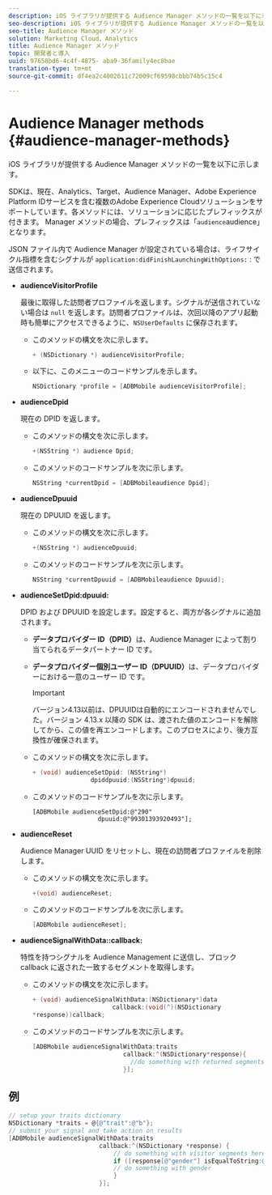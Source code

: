 ```yaml
---
description: iOS ライブラリが提供する Audience Manager メソッドの一覧を以下に示します。
seo-description: iOS ライブラリが提供する Audience Manager メソッドの一覧を以下に示します。
seo-title: Audience Manager メソッド
solution: Marketing Cloud、Analytics
title: Audience Manager メソッド
topic: 開発者と導入
uuid: 97658bd6-4c4f-4875- aba9-36family4ec8bae
translation-type: tm+mt
source-git-commit: df4ea2c4002611c72009cf69598cbbb74b5c15c4

---
```



# Audience Manager methods {#audience-manager-methods}

iOS ライブラリが提供する Audience Manager メソッドの一覧を以下に示します。

SDKは、現在、Analytics、Target、Audience Manager、Adobe Experience Platform IDサービスを含む複数のAdobe Experience Cloudソリューションをサポートしています。各メソッドには、ソリューションに応じたプレフィックスが付きます。 Manager メソッドの場合、プレフィックスは「`audience`audience」となります。

JSON ファイル内で Audience Manager が設定されている場合は、ライフサイクル指標を含むシグナルが `application:didFinishLaunchingWithOptions:` : で送信されます。

* **audienceVisitorProfile**

   最後に取得した訪問者プロファイルを返します。シグナルが送信されていない場合は `null` を返します。訪問者プロファイルは、次回以降のアプリ起動時も簡単にアクセスできるように、`NSUserDefaults` に保存されます。

   * このメソッドの構文を次に示します。

      ```objective-c
      + (NSDictionary *) audienceVisitorProfile;
      ```

   * 以下に、このメニューのコードサンプルを示します。

      ```objective-c
      NSDictionary *profile = [ADBMobile audienceVisitorProfile]; 
      ```

* **audienceDpid**

   現在の DPID を返します。

   * このメソッドの構文を次に示します。

      ```objective-c
      +(NSString *) audience Dpid;
      ```

   * このメソッドのコードサンプルを次に示します。

      ```objective-c
      NSString *currentDpid = [ADBMobileaudience Dpid]; 
      ```

* **audienceDpuuid**

   現在の DPUUID を返します。

   * このメソッドの構文を次に示します。

      ```objective-c
      +(NSString *) audienceDpuuid;
      ```

   * このメソッドのコードサンプルを次に示します。

      ```objective-c
      NSString *currentDpuuid = [ADBMobileaudience Dpuuid]; 
      ```

* **audienceSetDpid:&#x200B;dpuuid:**

   DPID および DPUUID を設定します。設定すると、両方が各シグナルに追加されます。

   * **データプロバイダー ID（DPID）**&#x200B;は、Audience Manager によって割り当てられるデータパートナー ID です。
   * **データプロバイダー個別ユーザー ID（DPUUID）**&#x200B;は、データプロバイダーにおける一意のユーザー ID です。

      >[!IMPORTANT]
      >
      >バージョン4.13以前は、DPUUIDは自動的にエンコードされませんでした。バージョン 4.13.x 以降の SDK は、渡された値のエンコードを解除してから、この値を再エンコードします。このプロセスにより、後方互換性が確保されます。

   * このメソッドの構文を次に示します。

      ```objective-c
      + (void) audienceSetDpid: (NSString*)   
                      dpiddpuuid:(NSString*)dpuuid;
      ```

   * このメソッドのコードサンプルを次に示します。

      ```objective-
      [ADBMobile audienceSetDpid:@"290"
                        dpuuid:@"99301393920493"];
      ```

* **audienceReset**

   Audience Manager UUID をリセットし、現在の訪問者プロファイルを削除します。

   * このメソッドの構文を次に示します。

      ```objective-c
      +(void) audienceReset;
      ```

   * このメソッドのコードサンプルを次に示します。

      ```objective-c
      [ADBMobile audienceReset]; 
      ```

* **audienceSignalWithData::&#x200B;callback:**

   特性を持つシグナルを Audience Management に送信し、ブロック callback に返された一致するセグメントを取得します。

   * このメソッドの構文を次に示します。

      ```objective-c
      + (void) audienceSignalWithData:(NSDictionary*)data
                            callback:(void(^)(NSDictionary
      *response))callback; 
      ```

   * このメソッドのコードサンプルを次に示します。

      ```objective-c
      [ADBMobile audienceSignalWithData:traits
                               callback:^(NSDictionary*response){
                                 //do something with returned segments
                               }];
      ```

## 例

```objective-c
// setup your traits dictionary 
NSDictionary *traits = @{@"trait":@"b"}; 
// submit your signal and take action on results 
[ADBMobile audienceSignalWithData:traits  
                         callback:^(NSDictionary *response) { 
                             // do something with visitor segments here 
                             if ([response[@"gender"] isEqualToString:@"male"]) { 
                             // do something with gender  
                             } 
                         }];
```
